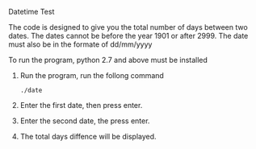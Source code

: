 Datetime Test

The code is designed to give you the total number of days between two dates. The dates cannot be before the year 1901 or after 2999. The date must also be in the formate of dd/mm/yyyy

To run the program, python 2.7 and above must be installed

1. Run the program, run the follong command

    `./date`

2. Enter the first date, then press enter.
4. Enter the second date, the press enter.
5. The total days diffence will be displayed.
